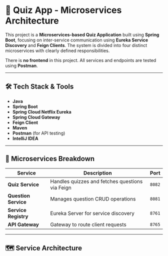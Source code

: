# 🧠 Quiz App - Microservices Architecture

This project is a **Microservices-based Quiz Application** built using **Spring Boot**, focusing on inter-service communication using **Eureka Service Discovery** and **Feign Clients**. The system is divided into four distinct microservices with clearly defined responsibilities.

There is **no frontend** in this project. All services and endpoints are tested using **Postman**.

---

## 🛠️ Tech Stack & Tools

- **Java**
- **Spring Boot**
- **Spring Cloud Netflix Eureka**
- **Spring Cloud Gateway**
- **Feign Client**
- **Maven**
- **Postman** (for API testing)
- **IntelliJ IDEA**

---

## 🧩 Microservices Breakdown

| Service           | Description                         | Port  |
|------------------|-------------------------------------|-------|
| **Quiz Service**      | Handles quizzes and fetches questions via Feign | `8082` |
| **Question Service**  | Manages question CRUD operations        | `8081` |
| **Service Registry**  | Eureka Server for service discovery     | `8761` |
| **API Gateway**       | Gateway to route client requests        | `8765` |

---

## 🗺️ Service Architecture

